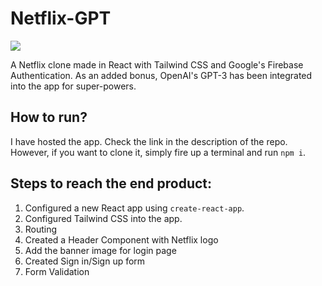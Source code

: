 # Netflix-GPT

<img src="https://www.missioncriticalmagazine.com/ext/resources/2023/10/CHatgpt.jpg?1697059739">

A Netflix clone made in React with Tailwind CSS and Google's Firebase Authentication. As an added bonus, OpenAI's GPT-3 has been integrated into the app for super-powers.

## How to run?

I have hosted the app. Check the link in the description of the repo. However, if you want to clone it, simply fire up a terminal and run <code>npm i</code>.

## Steps to reach the end product:

<ol>
<li>Configured a new React app using <code>create-react-app</code>.</li>
<li>Configured Tailwind CSS into the app.</li>
<li>Routing</li>
<li>Created a Header Component with Netflix logo</li>
<li>Add the banner image for login page</li>
<li>Created Sign in/Sign up form</li>
<li>Form Validation</li>
</ol>
